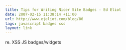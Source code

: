 ```yaml
---
title: Tips for Writing Nicer Site Badges - Ed Eliot
date: 2007-02-15 11:38:14 +11:00
url: http://www.ejeliot.com/blog/80
tags: javascript badges xss
layout: link
---
```

re. XSS JS badges/widgets
